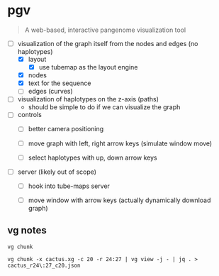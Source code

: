 # pgv

> A web-based, interactive pangenome visualization tool


- [ ] visualization of the graph itself from the nodes and edges (no haplotypes)
    - [X] layout
        - [X] use tubemap as the layout engine
    - [X] nodes
    - [X] text for the sequence
    - [ ] edges (curves)
- [ ] visualization of haplotypes on the z-axis (paths)
    - should be simple to do if we can visualize the graph
- [ ] controls
    - [ ] better camera positioning
    - [ ] move graph with left, right arrow keys (simulate window move)
    - [ ] select haplotypes with up, down arrow keys


- [ ] server (likely out of scope)
    - [ ] hook into tube-maps server
    - [ ] move window with arrow keys (actually dynamically download graph)


## vg notes

`vg chunk`

```
vg chunk -x cactus.xg -c 20 -r 24:27 | vg view -j - | jq . > cactus_r24\:27_c20.json
```
